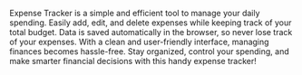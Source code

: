Expense Tracker is a simple and efficient tool to manage your daily spending. 
Easily add, edit, and delete expenses while keeping track of your total budget. 
Data is saved automatically in the browser, so  never lose track of your expenses.
With a clean and user-friendly interface, managing finances becomes hassle-free.
Stay organized, control your spending, and make smarter financial decisions with this handy expense tracker!
